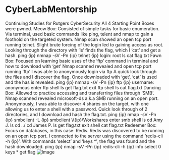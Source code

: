 # CyberLabMentorship
Continuing Studies for Rutgers CyberSecurity
All 4 Starting Point Boxes were pwned.
Meow Box: Consisted of simple tasks for basic enumeration. Via terminal, used basic commands like ping, telent and nmap to gain a foothold on the targeted system. Nmap scan showed an open tcp port running telnet. Slight brute forcing of the login led to gaining access as root. Looking through the directory with ‘ls’ finds the flag, which I ‘cat’ and get a hash.
  ping {ip}
  nmnap -sV -Pn {ip}
  telnet {ip}
  login: root
  ls
  cat flag.txt
Fawn Box: Focused on learning basic uses of the ‘ftp’ command in terminal and how to download with ‘get’ Nmap scanned revealed and open tcp port running ‘ftp’ I was able to anonymously login via ftp A quick look through the files and I discover the flag. Once downloaded with ‘get’, ‘cat’ is used and the has is revealed.
  ping {ip}
  nmnap -sV -Pn {ip}
  ftp {ip}
  username: anonymous
  enter ftp shell
  ls
  get flag.txt
  exit ftp shell
  ls
  cat flag.txt
Dancing Box: Allowed to practice accessing and transferring files through ‘SMB’. Nmap scanned revealed microsoft-ds a.k.a SMB running on an open port.  Anonymously, I was able to discover 4 shares on the target, with one allowing us to enter a shell with a password. Quick look through of 2 directories, and I download and hash the flag.txt. 
  ping {ip}
  nmap -sV -Pn {ip}
  smbclient -L {ip}
  smbclient \\\\{ip}\\Workshares
  enter smb shell
  ls
  cd Amy J.
  ls
  cd ../
  cd James P.
  ls
  get flag.txt
  exit shell
  cat flag.txt
Redeemer Box: Focus on databases, in this case: Redis. Redis was discovered to be running on an open tcp port. I connected to the server using the command ‘redis-cli -h {ip}’.  With commands ‘select’ and ‘keys *’, the flag was found and the hash downloaded.
  ping {ip}
  nmap -sV -Pn {ip}
  redis-cli -h {ip}
  info
  select 0
  keys *
  get flag
![Image](https://github.com/user-attachments/assets/d8877f94-c597-43df-a9e7-e5df22930388)

